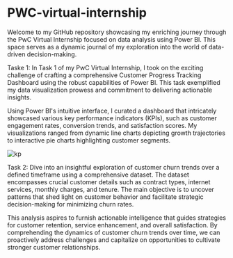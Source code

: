 # PWC-virtual-internship
Welcome to my GitHub repository showcasing my enriching journey through the PwC Virtual Internship focused on data analysis using Power BI. This space serves as a dynamic journal of my exploration into the world of data-driven decision-making.


Taske 1:
In Task 1 of my PwC Virtual Internship, I took on the exciting challenge of crafting a comprehensive Customer Progress Tracking Dashboard using the robust capabilities of Power BI.
This task exemplified my data visualization prowess and commitment to delivering actionable insights.

Using Power BI's intuitive interface, I curated a dashboard that intricately showcased various key performance indicators (KPIs), such as customer engagement rates,
conversion trends, and satisfaction scores. My visualizations ranged from dynamic line charts depicting growth trajectories to interactive pie charts highlighting customer segments.

![kp](https://github.com/Priya-yadav-077/PWC-virtual-internship/assets/99313883/74de2ed3-a5d3-4b6e-b95c-48f9d00e1396)


Task 2:
Dive into an insightful exploration of customer churn trends over a defined timeframe using a comprehensive dataset. The dataset encompasses crucial customer details such as contract types, internet services, monthly charges, and tenure. The main objective is to uncover patterns that shed light on customer behavior and facilitate strategic decision-making for minimizing churn rates.

This analysis aspires to furnish actionable intelligence that guides strategies for customer retention, service enhancement, and overall satisfaction. By comprehending the dynamics of customer churn trends over time, we can proactively address challenges and capitalize on opportunities to cultivate stronger customer relationships.


